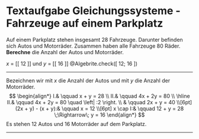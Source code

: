 <!--
version:  0.0.1
language: de


@style
main > *:not(:last-child) {
  margin-bottom: 3rem;
}

input {
    text-align: center;
}

.flex-container {
    display: flex;
    flex-wrap: wrap;
    align-items: stretch;
    gap: 20px;
}

.flex-child {
    flex: 1;
    min-width: 350px;
    margin-right: 20px;
}

@media (max-width: 400px) {
    .flex-child {
        flex: 100%;
        margin-right: 0;
    }
}
@end

formula: \carry   \textcolor{red}{\scriptsize #1}
formula: \digit   \rlap{\carry{#1}}\phantom{#2}#2
formula: \permil  \text{‰}

import: https://raw.githubusercontent.com/LiaTemplates/Tikz-Jax/main/README.md

script: https://cdn.jsdelivr.net/gh/LiaTemplates/Tikz-Jax@main/dist/index.js

import: https://raw.githubusercontent.com/liaTemplates/algebrite/master/README.md




tags: Gleichungssysteme, Sachaufgabe, leicht, niedrig, Berechnen

comment: Löse eine Sachaufgabe zu Fahrzeugen auf einem Parkplatz mittels der Gleichungssysteme.

author: Martin Lommatzsch

-->




# Textaufgabe Gleichungssysteme - Fahrzeuge auf einem Parkplatz


Auf einem Parkplatz stehen insgesamt 28 Fahrzeuge. Darunter befinden sich Autos und Motorräder. Zusammen haben alle Fahrzeuge 80 Räder.  
**Berechne** die Anzahl der Autos und Motorräder.

<!-- data-solution-button="5"-->
$x$ = [[  12  ]] und $y$ = [[  16  ]]
@Algebrite.check([ 12; 16 ])
************
Bezeichnen wir mit $x$ die Anzahl der Autos und mit $y$ die Anzahl der Motorräder.
$$
\begin{align*}
I.& \qquad x + y = 28 \\
II.& \qquad 4x + 2y = 80 \\ \hline
II.& \qquad 4x + 2y = 80 \quad \left| :2 \right. \\
& \qquad 2x + y = 40 \\[6pt]
(2x + y) - (x + y):& \qquad x = 12 \\[6pt]
x \cap I:& \qquad 12 + y = 28 \;\Rightarrow\; y = 16
\end{align*}
$$
Es stehen 12 Autos und 16 Motorräder auf dem Parkplatz.
************






